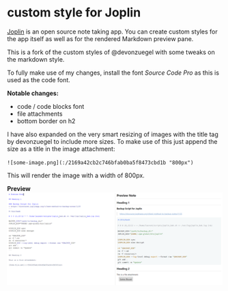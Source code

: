 # custom style for Joplin

[Joplin](https://joplinapp.org) is an open source note taking app. You can create custom styles for the app itself as well as for the rendered Markdown preview pane.

This is a fork of the custom styles of @devonzuegel with some tweaks on the markdown style.

To fully make use of my changes, install the font *Source Code Pro* as this is used as the code font.

**Notable changes:**
- code / code blocks font
- file attachments
- bottom border on h2

I have also expanded on the very smart resizing of images with the title tag by devonzuegel to include more sizes. To make use of this just append the size as a title in the image attachment:

`![some-image.png](:/2169a42cb2c746bfab0ba5f8473cbd1b "800px")`

This will render the image with a width of 800px.

**Preview**
![](preview.png)
